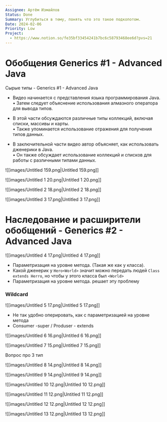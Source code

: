 ```yaml
---
Assignee: Артём Измайлов
Status: Done
Summary: Углубиться в тему, понять что это такое подкопотом.
Date: 2024-02-06
Priority: Low
Project:
  - https://www.notion.so/fe35bf33454241b7bc6c58793468ee6d?pvs=21
---
```

# Обобщения Generics \#1 - Advanced Java

Сырые типы - Generics \#1 - Advanced Java

- Видео начинается с представления языка программирования Java.  
    • Затем следует объяснение использования алмазного оператора для вывода типов.  
    
- В этой части обсуждаются различные типы коллекций, включая списки, массивы и карты.  
    • Также упоминается использование отражения для получения типов данных.  
    
- В заключительной части видео автор объясняет, как использовать дженерики в Java.  
    • Он также обсуждает использование коллекций и списков для работы с различными типами данных.  
    

![[images/Untitled 159.png|Untitled 159.png]]

![[images/Untitled 1 20.png|Untitled 1 20.png]]

![[images/Untitled 2 18.png|Untitled 2 18.png]]

![[images/Untitled 3 17.png|Untitled 3 17.png]]

# **Наследование и расширители обобщений - Generics \#2 - Advanced Java**

  

![[images/Untitled 4 17.png|Untitled 4 17.png]]

- Параметризация на уровне метода. (Такая же как у класса).
- Какой дженерик у `Hero<World>` значит можно передать людей `Class extends Herro`, но чтобы у этого класса был `<World>`
- Параметризация на уровне метода. <T> решает эту проблему

### Wildcard

![[images/Untitled 5 17.png|Untitled 5 17.png]]

- Не так удобно оперировать, как с параметризацией на уровне метода
- Consumer -super / Produser - extends

  

  

![[images/Untitled 6 16.png|Untitled 6 16.png]]

![[images/Untitled 7 15.png|Untitled 7 15.png]]

Вопрос про 3 тип

![[images/Untitled 8 14.png|Untitled 8 14.png]]

![[images/Untitled 9 14.png|Untitled 9 14.png]]

![[images/Untitled 10 12.png|Untitled 10 12.png]]

![[images/Untitled 11 12.png|Untitled 11 12.png]]

![[images/Untitled 12 12.png|Untitled 12 12.png]]

  

![[images/Untitled 13 12.png|Untitled 13 12.png]]